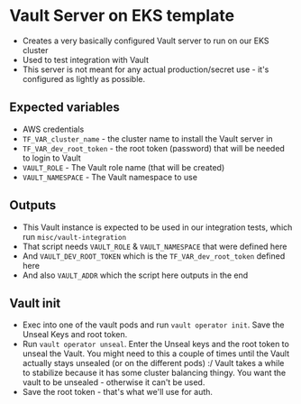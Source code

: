 # Vault Server on EKS template

- Creates a very basically configured Vault server to run on our EKS cluster
- Used to test integration with Vault
- This server is not meant for any actual production/secret use - it's configured as lightly as possible.

## Expected variables

- AWS credentials
- `TF_VAR_cluster_name` - the cluster name to install the Vault server in
- `TF_VAR_dev_root_token` - the root token (password) that will be needed to login to Vault
- `VAULT_ROLE` - The Vault role name (that will be created)
- `VAULT_NAMESPACE` - The Vault namespace to use

## Outputs

- This Vault instance is expected to be used in our integration tests, which run `misc/vault-integration`
- That script needs `VAULT_ROLE` & `VAULT_NAMESPACE` that were defined here
- And `VAULT_DEV_ROOT_TOKEN` which is the `TF_VAR_dev_root_token` defined here
- And also `VAULT_ADDR` which the script here outputs in the end

## Vault init

- Exec into one of the vault pods and run `vault operator init`. Save the Unseal Keys and root token.
- Run `vault operator unseal`. Enter the Unseal keys and the root token to unseal the Vault. You might need to this a couple of times until the Vault actually stays unsealed (or on the different pods) :/ Vault takes a while to stabilize because it has some cluster balancing thingy. You want the vault to be unsealed - otherwise it can't be used.
- Save the root token - that's what we'll use for auth.
